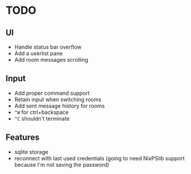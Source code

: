 # TODO
## UI
 - Handle status bar overflow  
 - Add a userlist pane
 - Add room messages scrolling

## Input
 - Add proper command support
 - Retain input when switching rooms
 - Add sent message history for rooms
 - `^W` for ctrl+backspace
 - `^C` shouldn't terminate

## Features
 - sqlite storage
 - reconnect with last used credentials (going to need NixPSlib support because I'm not saving the password)